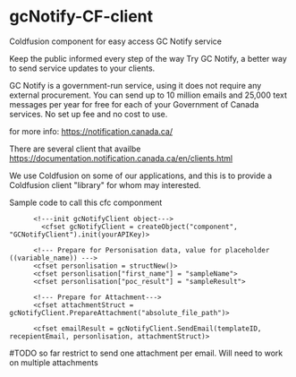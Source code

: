 # gcNotify-CF-client
Coldfusion component for easy access GC Notify service

Keep the public informed every step of the way
Try GC Notify, a better way to send service updates to your clients.

GC Notify is a government-run service, using it does not require any external procurement. You can send up to 10 million emails and 25,000 text messages per year for free for each of your Government of Canada services. No set up fee and no cost to use.

for more info: https://notification.canada.ca/

There are several client that availbe
https://documentation.notification.canada.ca/en/clients.html

We use Coldfusion on some of our applications, and this is to provide a Coldfusion client "library" for whom may interested.

Sample code to call this cfc componment

          <!---init gcNotifyClient object--->
	        <cfset gcNotifyClient = createObject("component", "GCNotifyClient").init(yourAPIKey)>

          <!--- Prepare for Personisation data, value for placeholder ((variable_name)) --->
          <cfset personlisation = structNew()>
          <cfset personlisation["first_name"] = "sampleName">
          <cfset personlisation["poc_result"] = "sampleResult">

          <!--- Prepare for Attachment--->
          <cfset attachmentStruct = gcNotifyClient.PrepareAttachment("absolute_file_path")>

          <cfset emailResult = gcNotifyClient.SendEmail(templateID, recepientEmail, personlisation, attachmentStruct)>
          

#TODO
so far restrict to send one attachment per email. Will need to work on multiple attachments
